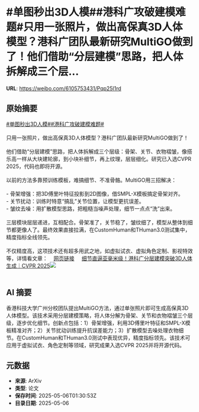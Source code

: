 # #单图秒出3D人模##港科广攻破建模难题#只用一张照片，做出高保真3D人体模型？港科广团队最新研究MultiGO做到了！他们借助“分层建模”思路，把人体拆解成三个层...

**URL**: https://weibo.com/6105753431/Pqp25l1rd

## 原始摘要

<a href="https://m.weibo.cn/search?containerid=231522type%3D1%26t%3D10%26q%3D%23%E5%8D%95%E5%9B%BE%E7%A7%92%E5%87%BA3D%E4%BA%BA%E6%A8%A1%23&amp;extparam=%23%E5%8D%95%E5%9B%BE%E7%A7%92%E5%87%BA3D%E4%BA%BA%E6%A8%A1%23" data-hide=""><span class="surl-text">#单图秒出3D人模#</span></a><a href="https://m.weibo.cn/search?containerid=231522type%3D1%26t%3D10%26q%3D%23%E6%B8%AF%E7%A7%91%E5%B9%BF%E6%94%BB%E7%A0%B4%E5%BB%BA%E6%A8%A1%E9%9A%BE%E9%A2%98%23&amp;extparam=%23%E6%B8%AF%E7%A7%91%E5%B9%BF%E6%94%BB%E7%A0%B4%E5%BB%BA%E6%A8%A1%E9%9A%BE%E9%A2%98%23" data-hide=""><span class="surl-text">#港科广攻破建模难题#</span></a><br><br>只用一张照片，做出高保真3D人体模型？港科广团队最新研究MultiGO做到了！<br><br>他们借助“分层建模”思路，把人体拆解成三个层级：骨架、关节、衣物褶皱，像搭乐高一样从大块建轮廓，到小块补细节，再上纹理，层层细化。研究已入选CVPR 2025，代码也即将开源。<br><br>以前的方法多靠预训练模板，难搞细节、不准骨骼。MultiGO用三招解决：<br><br>- 骨架增强：把3D傅里叶特征投影到2D图像，借SMPL-X模板搞定骨架对齐。<br>- 关节扰动：训练时特意“搞乱”关节位置，让模型更抗误差。<br>- 皱纹去噪：用扩散模型思路，把粗糙当噪声处理，细节一点点“洗”出来。<br><br>三层模块层层递进，互相配合。骨架准了，关节稳了，皱纹细了，模型从整体到细节都更像人了。最终效果直接拉满，在CustomHuman和THuman3.0测试集中，精度指标全线领先。<br><br>不仅精度高，这项技术还有超多用武之地，如虚拟试衣、虚拟角色定制、影视特效等，详情看文章：<a href="https://weibo.cn/sinaurl?u=https%3A%2F%2Fmp.weixin.qq.com%2Fs%2FYBfP4Mr1byrM2JtRbI5gZg" data-hide=""><span class="url-icon"><img style="width: 1rem;height: 1rem" src="https://h5.sinaimg.cn/upload/2015/09/25/3/timeline_card_small_web_default.png" referrerpolicy="no-referrer"></span><span class="surl-text">网页链接</span></a> <a href="https://weibo.com/ttarticle/p/show?id=2309405162927576711228" data-hide=""><span class="url-icon"><img style="width: 1rem;height: 1rem" src="https://h5.sinaimg.cn/upload/2015/09/25/3/timeline_card_small_article_default.png" referrerpolicy="no-referrer"></span><span class="surl-text">细节直逼亚毫米级！港科广分层建模突破3D人体生成｜CVPR 2025</span></a><img style="" src="https://tvax2.sinaimg.cn/large/006Fd7o3gy1i14j5dp8wlj30bk06idgc.jpg" referrerpolicy="no-referrer"><br><br>

## AI 摘要

香港科技大学广州分校团队提出MultiGO方法，通过单张照片即可生成高保真3D人体模型。该技术采用分层建模策略，将人体分解为骨架、关节和衣物褶皱三个层级，逐步优化细节。创新点包括：1）骨架增强，利用3D傅里叶特征和SMPL-X模板精准对齐；2）关节扰动训练提升抗误差能力；3）扩散模型去噪处理衣物细节。在CustomHuman和THuman3.0测试中表现优异，精度指标领先。该技术可应用于虚拟试衣、角色定制等领域，研究成果入选CVPR 2025并将开源代码。

## 元数据

- **来源**: ArXiv
- **类型**: 论文
- **保存时间**: 2025-05-06T01:30:53Z
- **目录日期**: 2025-05-06
